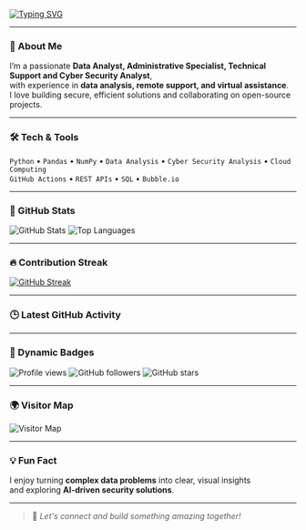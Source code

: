 <!-- Profile Header -->
[![Typing SVG](https://readme-typing-svg.herokuapp.com?color=%23FFFFFF&lines=Hi,+I'm+Ikenna+Anthony+Claret+Ogbonna;Administrative+Specialist;Technical+Support+Expert;Cyber+Security+Analyst;Remote+Support+Expert;Data+Analyst)](https://git.io/typing-svg)

---

### 🌟 About Me
I’m a passionate **Data Analyst, Administrative Specialist, Technical Support and Cyber Security Analyst**,  
with experience in **data analysis, remote support, and virtual assistance**.  
I love building secure, efficient solutions and collaborating on open-source projects.

---

### 🛠️ Tech & Tools
`Python` • `Pandas` • `NumPy` • `Data Analysis` • `Cyber Security Analysis` • `Cloud Computing`  
`GitHub Actions` • `REST APIs` • `SQL` • `Bubble.io` 

---

### 🚀 GitHub Stats
![GitHub Stats](https://github-readme-stats.vercel.app/api?username=OGBmetrix&show_icons=true&theme=dark)
![Top Languages](https://github-readme-stats.vercel.app/api/top-langs/?username=OGBmetrix&layout=compact&theme=dark)

---

### 🔥 Contribution Streak
[![GitHub Streak](https://streak-stats.demolab.com?user=OGBmetrix&theme=dark&date_format=j%20M%5B%20Y%5D)](https://git.io/streak-stats)

---

### 🕒 Latest GitHub Activity
<!--START_SECTION:activity-->
<!--END_SECTION:activity-->

---

### 🧩 Dynamic Badges
![Profile views](https://komarev.com/ghpvc/?username=OGBmetrix&color=brightgreen)
![GitHub followers](https://img.shields.io/github/followers/OGBmetrix?style=social)
![GitHub stars](https://img.shields.io/github/stars/OGBmetrix?style=social)

---

### 🌍 Visitor Map
![Visitor Map](https://visitcount.itsvg.in/api?id=OGBmetrix&icon=0&color=12)

---

### 💡 Fun Fact
I enjoy turning **complex data problems** into clear, visual insights  
and exploring **AI-driven security solutions**.

---

> 💬 *Let's connect and build something amazing together!*
